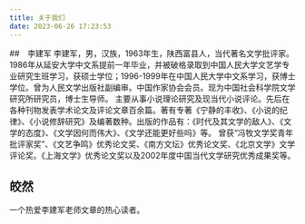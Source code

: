 ```yaml
---
title: 关于我们
date: 2023-06-26 17:23:53
---
```

##　李建军
李建军，男，汉族，1963年生，陕西富县人，当代著名文学批评家。1986年从延安大学中文系提前一年毕业，并被破格录取到中国人民大学文艺学专业研究生班学习，获硕士学位；1996-1999年在中国人民大学中文系学习，获博士学位。曾为人民文学出版社副编审。中国作家协会会员。现为中国社会科学院文学研究所研究员，博士生导师。 主要从事小说理论研究及现当代小说评论。先后在各种刊物发表学术论文及评论文章百余篇。著有专著《宁静的丰收》、《小说的纪律》、《小说修辞研究》及编著数种。出版的作品有：《时代及其文学的敌人》、《文学的态度》、《文学因何而伟大》、《文学还能更好些吗》等。 曾获“冯牧文学奖青年批评家奖”、《文艺争鸣》优秀论文奖、《南方文坛》优秀论文奖、《北京文学》文学评论奖。《上海文学》优秀论文奖以及2002年度中国当代文学研究优秀成果奖等。

## 皎然
一个热爱李建军老师文章的热心读者。
